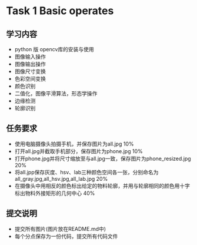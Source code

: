 # Task 1 Basic operates
## 学习内容
 - python 版 opencv库的安装与使用
 - 图像输入操作
 - 图像输出操作
 - 图像尺寸变换
 - 色彩空间变换
 - 颜色识别
 - 二值化，图像平滑算法，形态学操作
 - 边缘检测
 - 轮廓识别
## 任务要求
 - 使用电脑摄像头拍摄手机，并保存图片为all.jpg 10%
 - 打开all.jpg并截取手机部分，保存图片为phone.jpg 10%
 - 打开phone.jpg并将尺寸缩放至与all.jpg一致，保存图片为phone_resized.jpg 20%
 - 将all.jpp保存灰度、hsv、lab三种颜色空间各一张，分别命名为all_gray.jpg,all_hsv.jpg,all_lab.jpg 20%
 - 在摄像头中用相反的颜色标出给定的物料轮廓，并用与轮廓相同的颜色用十字标出物料外接矩形的几何中心 40%
## 提交说明
 - 提交所有图片(图片放在README.md中)
 - 每个分点保存为一份代码，提交所有代码文件





